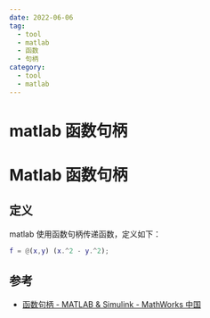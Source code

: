 ```yaml
---
date: 2022-06-06
tag:
  - tool
  - matlab
  - 函数
  - 句柄
category:
  - tool
  - matlab
---
```


# matlab 函数句柄

# Matlab 函数句柄


## 定义

matlab 使用函数句柄传递函数，定义如下：

```matlab
f = @(x,y) (x.^2 - y.^2);
```


## 参考

- [函数句柄 - MATLAB & Simulink - MathWorks 中国](https://ww2.mathworks.cn/help/matlab/function-handles.html)

